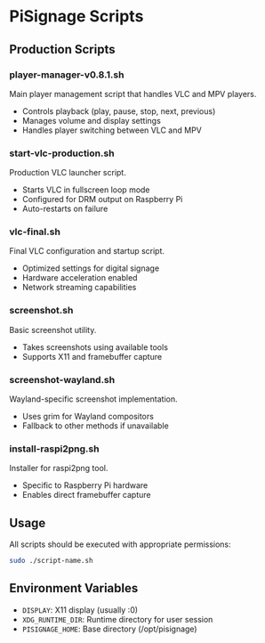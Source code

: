 # PiSignage Scripts

## Production Scripts

### player-manager-v0.8.1.sh
Main player management script that handles VLC and MPV players.
- Controls playback (play, pause, stop, next, previous)
- Manages volume and display settings
- Handles player switching between VLC and MPV

### start-vlc-production.sh
Production VLC launcher script.
- Starts VLC in fullscreen loop mode
- Configured for DRM output on Raspberry Pi
- Auto-restarts on failure

### vlc-final.sh
Final VLC configuration and startup script.
- Optimized settings for digital signage
- Hardware acceleration enabled
- Network streaming capabilities

### screenshot.sh
Basic screenshot utility.
- Takes screenshots using available tools
- Supports X11 and framebuffer capture

### screenshot-wayland.sh
Wayland-specific screenshot implementation.
- Uses grim for Wayland compositors
- Fallback to other methods if unavailable

### install-raspi2png.sh
Installer for raspi2png tool.
- Specific to Raspberry Pi hardware
- Enables direct framebuffer capture

## Usage

All scripts should be executed with appropriate permissions:
```bash
sudo ./script-name.sh
```

## Environment Variables

- `DISPLAY`: X11 display (usually :0)
- `XDG_RUNTIME_DIR`: Runtime directory for user session
- `PISIGNAGE_HOME`: Base directory (/opt/pisignage)